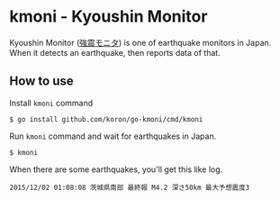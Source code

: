 # kmoni - Kyoushin Monitor

Kyoushin Monitor ([強震モニタ](http://www.kmoni.bosai.go.jp/)) is one of
earthquake monitors in Japan.  When it detects an earthquake, then reports data
of that.

## How to use

Install `kmoni` command

    $ go install github.com/koron/go-kmoni/cmd/kmoni

Run `kmoni` command and wait for earthquakes in Japan.

    $ kmoni

When there are some earthquakes, you'll get this like log.

    2015/12/02 01:08:08 茨城県南部 最終報 M4.2 深さ50km 最大予想震度3
